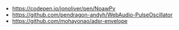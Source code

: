 * https://codepen.io/jonoliver/pen/NoawPv
* https://github.com/pendragon-andyh/WebAudio-PulseOscillator
* https://github.com/mohayonao/adsr-envelope